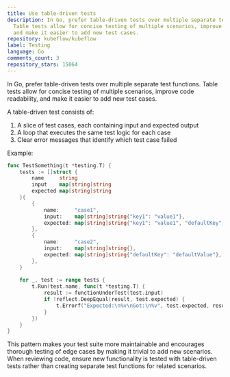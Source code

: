 ```yaml
---
title: Use table-driven tests
description: In Go, prefer table-driven tests over multiple separate test functions.
  Table tests allow for concise testing of multiple scenarios, improve code readability,
  and make it easier to add new test cases.
repository: kubeflow/kubeflow
label: Testing
language: Go
comments_count: 3
repository_stars: 15064
---
```


In Go, prefer table-driven tests over multiple separate test functions. Table tests allow for concise testing of multiple scenarios, improve code readability, and make it easier to add new test cases.

A table-driven test consists of:
1. A slice of test cases, each containing input and expected output
2. A loop that executes the same test logic for each case
3. Clear error messages that identify which test case failed

Example:
```go
func TestSomething(t *testing.T) {
    tests := []struct {
        name     string
        input    map[string]string
        expected map[string]string
    }{
        {
            name:     "case1",
            input:    map[string]string{"key1": "value1"},
            expected: map[string]string{"key1": "value1", "defaultKey": "defaultValue"},
        },
        {
            name:     "case2",
            input:    map[string]string{},
            expected: map[string]string{"defaultKey": "defaultValue"},
        },
    }
    
    for _, test := range tests {
        t.Run(test.name, func(t *testing.T) {
            result := functionUnderTest(test.input)
            if !reflect.DeepEqual(result, test.expected) {
                t.Errorf("Expected:\n%v\nGot:\n%v", test.expected, result)
            }
        })
    }
}
```

This pattern makes your test suite more maintainable and encourages thorough testing of edge cases by making it trivial to add new scenarios. When reviewing code, ensure new functionality is tested with table-driven tests rather than creating separate test functions for related scenarios.
